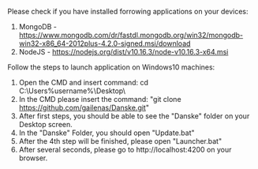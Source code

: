 Please check if you have installed forrowing applications on your devices:
1. MongoDB - https://www.mongodb.com/dr/fastdl.mongodb.org/win32/mongodb-win32-x86_64-2012plus-4.2.0-signed.msi/download
2. NodeJS - https://nodejs.org/dist/v10.16.3/node-v10.16.3-x64.msi

Follow the steps to launch application on Windows10 machines:
1. Open the CMD and insert command: cd C:\Users\%username%\Desktop\
2. In the CMD please insert the command: "git clone https://github.com/gailenas/Danske.git"
3. After first steps, you should be able to see the "Danske" folder on your Desktop screen.
4. In the "Danske" Folder, you should open "Update.bat"
5. After the 4th step will be finished, please open "Launcher.bat"
6. After several seconds, please go to http://localhost:4200 on your browser.
